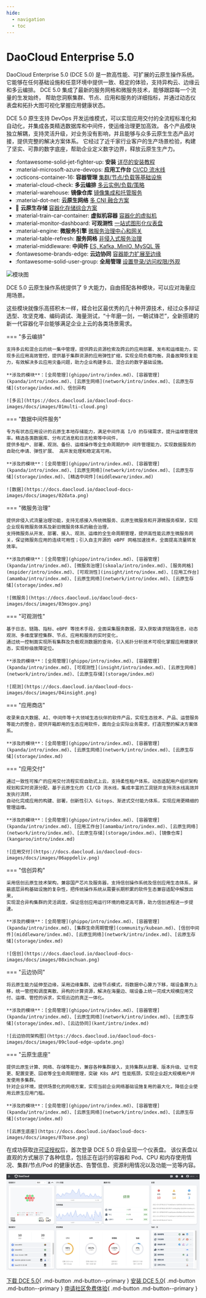 ```yaml
---
hide:
  - navigation
  - toc
---
```


# DaoCloud Enterprise 5.0

DaoCloud Enterprise 5.0 (DCE 5.0) 是一款高性能、可扩展的云原生操作系统。
它能够在任何基础设施和任意环境中提供一致、稳定的体验，支持异构云、边缘云和多云编排。
DCE 5.0 集成了最新的服务网格和微服务技术，能够跟踪每一个流量的生发始终，
帮助您洞察集群、节点、应用和服务的详细指标，并通过动态仪表盘和拓扑大图可视化掌握应用健康状态。

DCE 5.0 原生支持 DevOps 开发运维模式，可以实现应用交付的全流程标准化和自动化，并集成各类精选数据库和中间件，使运维治理更加高效。
各个产品模块独立解耦，支持灵活升级，对业务没有影响，并且能够与众多云原生生态产品对接，提供完整的解决方案体系。
它经过了近千家行业客户的生产场景检验，构建了坚实、可靠的数字底座，帮助企业定义数字边界，释放云原生生产力。

<div class="grid cards" markdown>

- :fontawesome-solid-jet-fighter-up: **安装** [详尽的安装教程](install/index.md)
- :material-microsoft-azure-devops: **应用工作台** [CI/CD 流水线](amamba/intro/index.md)
- :octicons-container-16: **容器管理** [集群/节点/负载等基础设施](kpanda/intro/index.md)
- :material-cloud-check: **多云编排** [多云实例/负载/策略](kairship/intro/index.md)
- :material-warehouse: **镜像仓库** [镜像集成和托管服务](kangaroo/intro/index.md)
- :material-dot-net: **云原生网络** [多 CNI 融合方案](network/intro/index.md)
- :floppy_disk: **云原生存储** [容器化存储综合方案](storage/index.md)
- :material-train-car-container: **虚拟机容器** [容器化的虚拟机](virtnest/intro/index.md)
- :material-monitor-dashboard: **可观测性** [一站式图形化仪表盘](insight/intro/index.md)
- :material-engine: **微服务引擎** [微服务治理中心和网关](skoala/intro/index.md)
- :material-table-refresh: **服务网格** [非侵入式服务治理](mspider/intro/index.md)
- :material-middleware: **中间件** [ES, Kafka, MinIO, MySQL 等](middleware/index.md)
- :fontawesome-brands-edge: **云边协同** [容器能力扩展至边缘](kant/intro/index.md)
- :fontawesome-solid-user-group: **全局管理** [设置登录/访问权限/外观](ghippo/intro/index.md)

</div>

![模块图](https://docs.daocloud.io/daocloud-docs-images/docs/images/dce-modules04.png)

DCE 5.0 云原生操作系统提供了 9 大能力，自由搭配各种模块，可以应对海量应用场景。

这些模块就像乐高搭积木一样，糅合社区最优秀的几十种开源技术，经过众多辩证选型、攻坚克难、编码调试、海量测试，“十年磨一剑，一朝试锋芒”，全新搭建的新一代容器化平台能够满足企业上云的各类场景需求。

=== "多云编排"

    支持多云和混合云的统一集中管理，提供跨云资源检索及跨云的应用部署、发布和运维能力，实现多云应用高效管控，提供基于集群资源的应用弹性扩缩，实现全局负载均衡，具备故障恢复能力，有效解决多云应用灾备问题，助力企业构建多云、混合云的数字基础设施。

    **涉及的模块**：[全局管理](ghippo/intro/index.md)、[容器管理](kpanda/intro/index.md)、[云原生网络](network/intro/index.md)、[云原生存储](storage/index.md)、信创异构

    ![多云](https://docs.daocloud.io/daocloud-docs-images/docs/images/01multi-cloud.png)

=== "数据中间件服务"

    专为有状态应用设计的云原生本地存储能力，满足中间件高 I/O 的存储需求，提升运维管理效率。精选各类数据库、分布式消息和日志检索等中间件，
    提供多租户、部署、观测、备份、运维操作等全生命周期的中 间件管理能力，实现数据服务的自助化申请、弹性扩展、 高并发处理和稳定高可用。

    **涉及的模块**：[全局管理](ghippo/intro/index.md)、[容器管理](kpanda/intro/index.md)、[云原生网络](network/intro/index.md)、[云原生存储](storage/index.md)、[精选中间件](middleware/index.md)

    ![数据](https://docs.daocloud.io/daocloud-docs-images/docs/images/02data.png)

=== "微服务治理"

    提供非侵入式流量治理功能，支持无感接入传统微服务、云原生微服务和开源微服务框架，实现企业现有微服务体系及新旧微服务体系的融合治理，
    支持微服务从开发、部署、接入、观测、运维的全生命周期管理，提供高性能云原生微服务网关，保证微服务应用的连续可用性；引入自主开源的 eBPF 网格加速技术，全面提高流量转发效率。

    **涉及的模块**：[全局管理](ghippo/intro/index.md)、[容器管理](kpanda/intro/index.md)、[微服务治理](skoala/intro/index.md)、[服务网格](mspider/intro/index.md)、[可观测性](insight/intro/index.md)、[应用工作台](amamba/intro/index.md)、[云原生网络](network/intro/index.md)、[云原生存储](storage/index.md)

    ![微服务](https://docs.daocloud.io/daocloud-docs-images/docs/images/03msgov.png)

=== "可观测性"

    基于日志、链路、指标、eBPF 等技术手段，全面采集服务数据，深入获取请求链路信息，动态观测、多维度掌控集群、节点、应用和服务的实时变化，
    通过统一控制面实现所有集群及负载观测数据的查询，引入拓扑分析技术可视化掌握应用健康状态，实现秒级故障定位。

    **涉及的模块**：[全局管理](ghippo/intro/index.md)、[容器管理](kpanda/intro/index.md)、[可观测性](insight/intro/index.md)、[云原生网络](network/intro/index.md)、[云原生存储](storage/index.md)

    ![观测](https://docs.daocloud.io/daocloud-docs-images/docs/images/04insight.png)

=== "应用商店"

    收录来自大数据、AI、中间件等十大领域生态伙伴的软件产品，实现生态技术、产品、运营服务等能力的整合，提供开箱即用的生态应用软件，面向企业实际业务需求，打造完整的解决方案体系。

    **涉及的模块**：[全局管理](ghippo/intro/index.md)、[容器管理](kpanda/intro/index.md)、[云原生网络](network/intro/index.md)、[云原生存储](storage/index.md)

=== "应用交付"

    通过一致性可推广的应用交付流程实现自助式上云，支持柔性租户体系，动态适配用户组织架构规划和实时资源分配，基于云原生化的 CI/CD 流水线，集成丰富的工具链并支持流水线高效并发执行流转，
    自动化完成应用的构建、部署，创新性引入 Gitops、渐进式交付能力体系，实现应用更精细的管理运维。

    **涉及的模块**：[全局管理](ghippo/intro/index.md)、[容器管理](kpanda/intro/index.md)、[应用工作台](amamba/intro/index.md)、[云原生网络](network/intro/index.md)、[云原生存储](storage/index.md)、[镜像仓库](kangaroo/intro/index.md)

    ![应用交付](https://docs.daocloud.io/daocloud-docs-images/docs/images/06appdeliv.png)

=== "信创异构"

    采用信创云原生技术架构，兼容国产芯片及服务器，支持信创操作系统及信创应用生态体系，屏蔽底层异构基础设施的复杂性，把传统操作系统从需要长期积累的软件生态兼容适配中解放出来，
    实现混合异构集群的灵活调度，保证信创应用运行环境的稳定高可靠，助力信创进程进一步提速。

    **涉及的模块**：[全局管理](ghippo/intro/index.md)、[容器管理](kpanda/intro/index.md)、[集群生命周期管理](community/kubean.md)、[信创中间件](middleware/index.md)、[云原生网络](network/intro/index.md)、[云原生存储](storage/index.md)

    ![信创](https://docs.daocloud.io/daocloud-docs-images/docs/images/08xinchuan.png)

=== "云边协同"

    将云原生能力延伸至边缘，采用边缘集群、边缘节点模式，将数据中心算力下移，端设备算力上移，统一管控和调度离散、异构的计算资源，解决在海量边、端设备上统一完成大规模应用交付、运维、管控的诉求，实现云边的真正一体化。

    **涉及的模块**：[全局管理](ghippo/intro/index.md)、[容器管理](kpanda/intro/index.md)、[云原生网络](network/intro/index.md)、[云原生存储](storage/index.md)、[云边协同](kant/intro/index.md)

    ![云边协同架构图](https://docs.daocloud.io/daocloud-docs-images/docs/images/09cloud-edge-update.png)

=== "云原生底座"

    提供云原生计算、网络、存储等能力，兼容各种集群接入，支持集群从部署、版本升级、证书变更、配置变更、回收等全生命周期管理，突破 K8s API 性能瓶颈，实现企业超大规模用户并发使用多集群。
    针对企业环境，提供场景化的网络方案，实现当前企业网络基础设施复用的最大化，降低企业使用云原生应用门槛。

    **涉及的模块**：[全局管理](ghippo/intro/index.md)、[容器管理](kpanda/intro/index.md)、[云原生网络](network/intro/index.md)、[云原生存储](storage/index.md)

    ![云原生底座](https://docs.daocloud.io/daocloud-docs-images/docs/images/07base.png)

在成功获取[许可证授权](./dce/license0.md)后，首次登录 DCE 5.0 将会呈现一个仪表盘。
该仪表盘以直观的方式展示了各种信息，包括正在运行的容器和 Pod、CPU 和内存使用情况、集群/节点/Pod 的健康状态、告警信息、资源利用情况以及功能一览等内容。

![dashboard](./dce/images/ipavo.png)

[下载 DCE 5.0](download/index.md){ .md-button .md-button--primary }
[安装 DCE 5.0](install/index.md){ .md-button .md-button--primary }
[申请社区免费体验](./dce/license0.md){ .md-button .md-button--primary }
